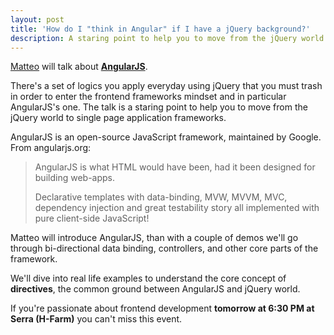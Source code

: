 ```yaml
---
layout: post
title: 'How do I "think in Angular" if I have a jQuery background?'
description: A staring point to help you to move from the jQuery world to AngularJS.
---
```


[Matteo](https://twitter.com/rosatimatteo) will talk about [**AngularJS**](http://angularjs.org/).

There's a set of logics you apply everyday using jQuery that you must trash in order to enter the frontend frameworks mindset and in particular AngularJS's one. The talk is a staring point to help you to move from the jQuery world to single page application frameworks.

AngularJS is an open-source JavaScript framework, maintained by Google. From angularjs.org:

> AngularJS is what HTML would have been, had it been designed for building web-apps.
>
> Declarative templates with data-binding, MVW, MVVM, MVC, dependency injection and great testability story all implemented with pure client-side JavaScript!

Matteo will introduce AngularJS, than with a couple of demos we'll go through bi-directional data binding, controllers, and other core parts of the framework.

We'll dive into real life examples to understand the core concept of **directives**, the common ground between AngularJS and jQuery world.

If you're passionate about frontend development **tomorrow at 6:30 PM at Serra (H-Farm)** you can't miss this event.